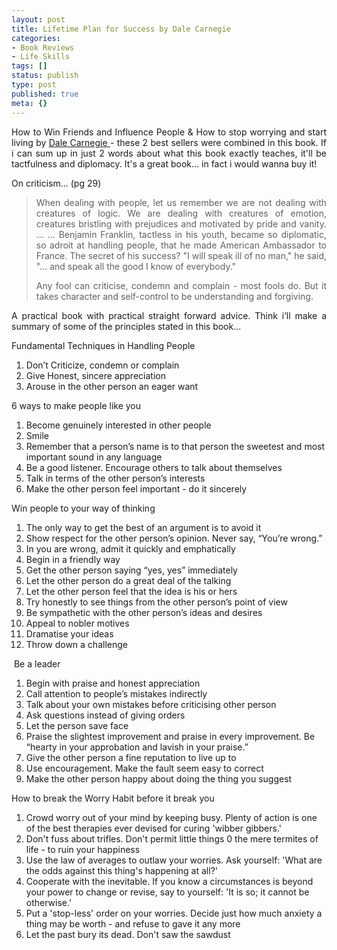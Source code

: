 ```yaml
---
layout: post
title: Lifetime Plan for Success by Dale Carnegie
categories:
- Book Reviews
- Life Skills
tags: []
status: publish
type: post
published: true
meta: {}
---
```

<p align="justify">How to Win Friends and Influence People &amp; How to stop worrying and start living by <a href="http://en.wikipedia.org/wiki/Dale_Carnegie">Dale Carnegie </a>- these 2 best sellers were combined in this book. If i can sum up in just 2 words about what this book exactly teaches, it'll be tactfulness and diplomacy. It's a great book... in fact i would wanna buy it!</p>
<p align="justify">On criticism... (pg 29)</p>

<blockquote>
<p align="justify">When dealing with people, let us remember we are not dealing with creatures of logic. We are dealing with creatures of emotion, creatures bristling with prejudices and motivated by pride and vanity. ... ... Benjamin Franklin, tactless in his youth, became so diplomatic, so adroit at handling people, that he made American Ambassador to France. The secret of his success? "I will speak ill of no man," he said, "... and speak all the good I know of everybody."</p>
<p align="justify">Any fool can criticise, condemn and complain - most fools do. But it takes character and self-control to be understanding and forgiving.</p>
</blockquote>
<p align="justify">A practical book with practical straight forward advice. Think i’ll make a summary of some of the principles stated in this book...<!--moreAnd the summary goes something like this...--></p>
<p align="justify">Fundamental Techniques in Handling People</p>

<ol>
	<li>Don’t Criticize, condemn or complain</li>
	<li>Give Honest, sincere appreciation</li>
	<li>Arouse in the other person an eager want</li>
</ol>
<p align="justify">6 ways to make people like you</p>

<ol>
	<li>Become genuinely interested in other people</li>
	<li>Smile</li>
	<li>Remember that a person’s name is to that person the sweetest and most important sound in any language</li>
	<li>Be a good listener. Encourage others to talk about themselves</li>
	<li>Talk in terms of the other person’s interests</li>
	<li>Make the other person feel important - do it sincerely</li>
</ol>
<p align="justify">Win people to your way of thinking</p>

<ol>
	<li>The only way to get the best of an argument is to avoid it</li>
	<li>Show respect for the other person’s opinion. Never say, “You’re wrong.”</li>
	<li>In you are wrong, admit it quickly and emphatically</li>
	<li>Begin in a friendly way</li>
	<li>Get the other person saying “yes, yes” immediately</li>
	<li>Let the other person do a great deal of the talking</li>
	<li>Let the other person feel that the idea is his or hers</li>
	<li>Try honestly to see things from the other person’s point of view</li>
	<li>Be sympathetic with the other person’s ideas and desires</li>
	<li>Appeal to nobler motives</li>
	<li>Dramatise your ideas</li>
	<li>Throw down a challenge</li>
</ol>
<p align="justify"> Be a leader</p>

<ol>
	<li>Begin with praise and honest appreciation</li>
	<li>Call attention to people’s mistakes indirectly</li>
	<li>Talk about your own mistakes before criticising other person</li>
	<li>Ask questions instead of giving orders</li>
	<li>Let the person save face</li>
	<li>Praise the slightest improvement and praise in every improvement. Be “hearty in your approbation and lavish in your praise.”</li>
	<li>Give the other person a fine reputation to live up to</li>
	<li>Use encouragement. Make the fault seem easy to correct</li>
	<li>Make the other person happy about doing the thing you suggest</li>
</ol>
<p align="justify">How to break the Worry Habit before it break you</p>

<ol>
	<li>Crowd worry out of your mind by keeping busy. Plenty of action is one of the best therapies ever devised for curing 'wibber gibbers.'</li>
	<li>Don't fuss about trifles. Don't permit little things 0 the mere termites of life - to ruin your happiness</li>
	<li>Use the law of averages to outlaw your worries. Ask yourself: 'What are the odds against this thing's happening at all?'</li>
	<li>Cooperate with the inevitable. If you know a circumstances is beyond your power to change or revise, say to yourself: 'It is so; it cannot be otherwise.'</li>
	<li>Put a 'stop-less' order on your worries. Decide just how much anxiety a thing may be worth - and refuse to gave it any more</li>
	<li>Let the past bury its dead. Don't saw the sawdust</li>
</ol>
